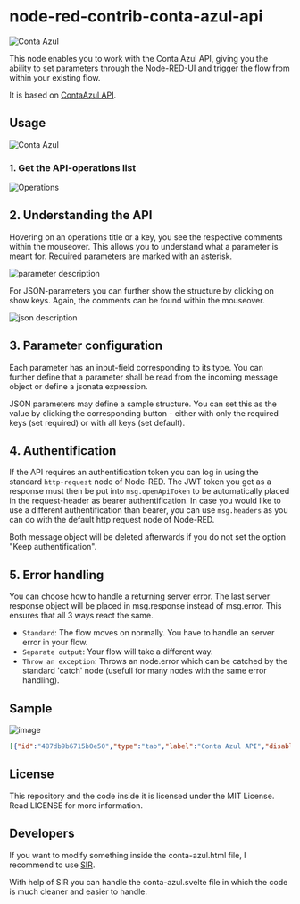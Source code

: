 # node-red-contrib-conta-azul-api

![Conta Azul](https://user-images.githubusercontent.com/3945941/230798312-7f8f69a1-859e-4ff1-a371-1073ec0d49eb.svg)


This node enables you to work with the Conta Azul API, giving you the ability to set parameters through the Node-RED-UI and trigger the flow from within your existing flow.

It is based on [ ContaAzul API](https://developers.contaazul.com/).

## Usage

![Conta Azul](https://user-images.githubusercontent.com/3945941/230798311-d885e12e-a260-469d-9cbe-659868fb2cb7.svg)

### 1. Get the API-operations list

![Operations](https://user-images.githubusercontent.com/3945941/230801175-710c8190-39a4-4a2c-ba47-41a7f891e841.png?raw=true "Operations")

## 2. Understanding the API

Hovering on an operations title or a key, you see the respective comments within the mouseover. This allows you to understand what a parameter is meant for. Required parameters are marked with an asterisk.

![parameter description](https://user-images.githubusercontent.com/3945941/230797180-fb64adf4-8a39-4eea-9d3b-90eabe76fbcd.png?raw=true "Parameter description")

For JSON-parameters you can further show the structure by clicking on show keys. Again, the comments can be found within the mouseover.

![json description](https://user-images.githubusercontent.com/3945941/230797266-e5cea84b-4e14-432e-9724-a0874415f56c.png?raw=true "Json description")

## 3. Parameter configuration

Each parameter has an input-field corresponding to its type. You can further define that a parameter shall be read from the incoming message object or define a jsonata expression.

JSON parameters may define a sample structure. You can set this as the value by clicking the corresponding button - either with only the required keys (set required) or with all keys (set default).

## 4. Authentification

If the API requires an authentification token you can log in using the standard `http-request` node of Node-RED. The JWT token you get as a response must then be put into `msg.openApiToken` to be automatically placed in the request-header as bearer authentification.
In case you would like to use a different authentification than bearer, you can use `msg.headers` as you can do with the default http request node of Node-RED.

Both message object will be deleted afterwards if you do not set the option "Keep authentification".

## 5. Error handling

You can choose how to handle a returning server error. The last server response object will be placed in msg.response instead of msg.error. This ensures that all 3 ways react the same.

* `Standard`: The flow moves on normally. You have to handle an server error in your flow.
* `Separate output`: Your flow will take a different way.
* `Throw an exception`: Throws an node.error which can be catched by the standard 'catch' node (usefull for many nodes with the same error handling).

## Sample

![image](https://user-images.githubusercontent.com/3945941/230800038-8c1ca9d1-4d37-4397-86a5-63ab6a85f923.png)

```json
[{"id":"487db9b6715b0e50","type":"tab","label":"Conta Azul API","disabled":false,"info":"","env":[]},{"id":"2acdc00d41d12ba6","type":"group","z":"487db9b6715b0e50","name":"","style":{"fill":"#bfdbef","label":true},"nodes":["b33404daaaf4968b","2e215a803a6fd61d","61265727e704a1b0","cb6b47549e706ea7","a40d99ac033a7eb1","a2487b41484cb7b4","4bba16c5d6702c0a"],"x":34,"y":39,"w":952,"h":162},{"id":"b33404daaaf4968b","type":"oauth2","z":"487db9b6715b0e50","g":"2acdc00d41d12ba6","name":"OAuth2 - Conta Azul","container":"oauth2Response","grant_type":"authorization_code","access_token_url":" https://api.contaazul.com/oauth2/token","authorization_endpoint":"https://api.contaazul.com/auth/authorize","redirect_uri":"/oauth2/redirect_uri","open_authentication":"","username":"","password":"","client_id":"","client_secret":"","scope":"Product","proxy":"","senderr":false,"client_credentials_in_body":false,"rejectUnauthorized":true,"headers":{},"x":340,"y":80,"wires":[["cb6b47549e706ea7"]]},{"id":"2e215a803a6fd61d","type":"inject","z":"487db9b6715b0e50","g":"2acdc00d41d12ba6","name":"","props":[{"p":"payload"},{"p":"topic","vt":"str"}],"repeat":"","crontab":"","once":false,"onceDelay":0.1,"topic":"","payload":"","payloadType":"date","x":140,"y":80,"wires":[["b33404daaaf4968b"]]},{"id":"61265727e704a1b0","type":"debug","z":"487db9b6715b0e50","g":"2acdc00d41d12ba6","name":"debug","active":true,"tosidebar":true,"console":true,"tostatus":true,"complete":"true","targetType":"full","statusVal":"payload","statusType":"auto","x":880,"y":120,"wires":[]},{"id":"cb6b47549e706ea7","type":"function","z":"487db9b6715b0e50","g":"2acdc00d41d12ba6","name":"set ACCESS_TOKEN","func":"global.set('ACCESS_TOKEN', msg.oauth2Response.access_token);\nreturn msg;","outputs":1,"noerr":0,"initialize":"","finalize":"","libs":[],"x":660,"y":80,"wires":[["61265727e704a1b0"]]},{"id":"a40d99ac033a7eb1","type":"inject","z":"487db9b6715b0e50","g":"2acdc00d41d12ba6","name":"","props":[{"p":"payload"},{"p":"topic","vt":"str"}],"repeat":"","crontab":"","once":false,"onceDelay":0.1,"topic":"","payload":"","payloadType":"date","x":140,"y":160,"wires":[["a2487b41484cb7b4"]]},{"id":"a2487b41484cb7b4","type":"function","z":"487db9b6715b0e50","g":"2acdc00d41d12ba6","name":"get ACCESS_TOKEN","func":"msg.openApiToken = global.get('ACCESS_TOKEN');\nreturn msg;","outputs":1,"noerr":0,"initialize":"","finalize":"","libs":[],"x":340,"y":160,"wires":[["4bba16c5d6702c0a"]]},{"id":"4bba16c5d6702c0a","type":"conta-azul","z":"487db9b6715b0e50","g":"2acdc00d41d12ba6","name":"","api":"Product","server":"","keepAuth":false,"alternServer":false,"operation":"list1","operationData":{"tags":["Product"],"summary":"List product categories","description":"","operationId":"list1","produces":["application/json"],"parameters":[{"name":"name","in":"query","description":"The name of the product category","required":false,"type":"string"},{"name":"page","in":"query","description":"The page of the list to be returned","required":false,"type":"string"},{"name":"size","in":"query","description":"The quantity of items in the page to be returned","required":false,"type":"string"}],"responses":{"200":{"description":"Product Categories found with the specified parameters","schema":{"type":"array","items":{"type":"object","properties":{"id":{"type":"string","format":"uuid","example":"c7288c09-829d-48b9-aee2-4f744e380587","description":"The id of the product's category"},"name":{"type":"string","example":"Kitchen utensils","description":"The name of the product's category"}},"description":"A category that can be applied to a product","$$ref":"https://api.contaazul.com/schema#/definitions/ProductCategory"}}},"400":{"description":"Invalid search parameters. The possible reasons are : <ul><li>A invalid search parameter was provided</li><li>No search parameters were provided</li></ul>"},"401":{"description":"Unauthorized token - it may be due to an invalid token or no token provided"}},"__originalOperationId":"list","path":"/v1/product-categories"},"errorHandling":"throw exception","internalErrors":{"readUrl":false},"parameters":[{"id":"namequery","name":"name","in":"query","required":false,"value":"","isActive":false,"type":"str","allowedTypes":["str","json","jsonata","msg","flow","global"],"description":"The name of the product category","schema":null,"keys":null},{"id":"pagequery","name":"page","in":"query","required":false,"value":"","isActive":false,"type":"str","allowedTypes":["str","json","jsonata","msg","flow","global"],"description":"The page of the list to be returned","schema":null,"keys":null},{"id":"sizequery","name":"size","in":"query","required":false,"value":"","isActive":false,"type":"str","allowedTypes":["str","json","jsonata","msg","flow","global"],"description":"The quantity of items in the page to be returned","schema":null,"keys":null}],"requestContentType":"application/json","responseContentType":"","showDescription":true,"devMode":false,"outputs":1,"x":610,"y":160,"wires":[["61265727e704a1b0"]]}]
```

## License
This repository and the code inside it is licensed under the MIT License. Read LICENSE for more information.

## Developers

If you want to modify something inside the conta-azul.html file, I recommend to use [SIR](https://gitlab.com/2WeltenChris/svelte-integration-red).

With help of SIR you can handle the conta-azul.svelte file in which the code is much cleaner and easier to handle.
